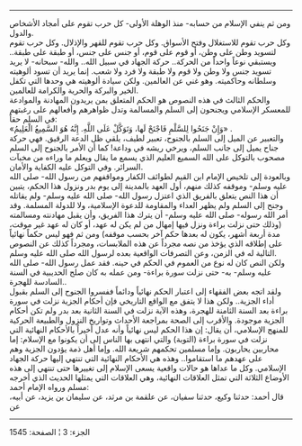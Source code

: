 ------------------------------------------------------------------------

ومن ثم ينفي الإسلام من حسابه- منذ الوهلة الأولى- كل حرب تقوم على أمجاد
الأشخاص والدول.  
وكل حرب تقوم للاستغلال وفتح الأسواق. وكل حرب تقوم للقهر والإذلال. وكل
حرب تقوم لتسويد وطن على وطن، أو قوم على قوم، أو جنس على جنس، أو طبقة على
طبقة.. ويستبقي نوعاً واحداً من الحركة.. حركة الجهاد في سبيل الله.. والله-
سبحانه- لا يريد تسويد جنس ولا وطن ولا قوم ولا طبقة ولا فرد ولا شعب. إنما
يريد أن تسود ألوهيته وسلطانه وحاكميته. وهو غني عن العالمين. ولكن سيادة
ألوهيته هي وحدها التي تكفل الخير والبركة والحرية والكرامة للعالمين.  
والحكم الثالث في هذه النصوص هو الحكم المتعلق بمن يريدون المهادنة
والموادعة للمعسكر الإسلامي ويجنحون إلى السلم والمسالمة وتدل ظواهرهم
وأفعالهم على رغبتهم في السلم حقاً:  
«وَإِنْ جَنَحُوا لِلسَّلْمِ فَاجْنَحْ لَها، وَتَوَكَّلْ عَلَى اللَّهِ. إِنَّهُ هُوَ السَّمِيعُ الْعَلِيمُ» .  
والتعبير عن الميل إلى السلم بالجنوح، تعبير لطيف، يلقي ظل الدعة الرقيق.
فهي حركة جناح يميل إلى جانب السلم، ويرخي ريشه في وداعة! كما أن الأمر
بالجنوح إلى السلم مصحوب بالتوكل على الله السميع العليم الذي يسمع ما يقال
ويعلم ما وراءه من مخبآت السرائر. وفي التوكل عليه الكفاية والأمان.  
وبالعودة إلى تلخيص الإمام ابن القيم لطوائف الكفار ومواقفهم من رسول الله-
صلى الله عليه وسلم- وموقفه كذلك منهم، أول العهد بالمدينة إلى يوم بدر
ونزول هذا الحكم، يتبين أن هذا النص يتعلق بالفريق الذي اعتزل رسول الله-
صلى الله عليه وسلم- ولم يقاتله وجنح إلى السلم ولم يظهر العداء والمقاومة
للدعوة الإسلامية، ولا للدولة المسلمة. وقد أمر الله رسوله- صلى الله عليه
وسلم- أن يترك هذا الفريق، وأن يقبل مهادنته ومسالمته (وذلك حتى نزلت براءة
ونزل فيها إمهال من لم يكن له عهد، أو كان له عهد غير موقت، مدة أربعة
أشهر، يكون له بعدها حكم آخر بحسب موقفه) ومن ثم فهو ليس حكماً نهائياً على
إطلاقه الذي يؤخذ من نصه مجرداً عن هذه الملابسات، ومجرداً كذلك عن النصوص
التالية له في الزمن، وعن التصرفات الواقعية بعده لرسول الله صلى الله عليه
وسلم.  
ولكن النص كان له نوع من العموم في الحكم في حينه. فقد عمل رسول الله- صلى
الله عليه وسلم- به- حتى نزلت سورة براءة- ومن عمله به كان صلح الحديبية في
السنة السادسة للهجرة..  
ولقد اتجه بعض الفقهاء إلى اعتبار الحكم نهائياً ودائماً ففسروا الجنوح إلى
السلم بقبول أداء الجزية.. ولكن هذا لا يتفق مع الواقع التاريخي فإن أحكام
الجزية نزلت في سورة براءة بعد السنة الثامنة للهجرة، وهذه الآية نزلت في
السنة الثانية بعد بدر ولم تكن أحكام الجزية موجودة. والأقرب إلى الصحة
بمراجعة الأحداث وتواريخ النزول والطبيعة الحركية للمنهج الإسلامي، أن
يقال: إن هذا الحكم ليس نهائياً وأنه عدل أخيراً بالأحكام النهائية التي نزلت
في سورة براءة (التوبة) والتي انتهى بها الناس إلى أن يكونوا مع الإسلام:
إما محاربين يحاربون. وإما مسلمين تحكمهم شريعة الله. وإما أهل ذمة يؤدون
الجزية وهم على عهدهم ما استقاموا.. وهذه هي الأحكام النهائية التي تنتهي
إليها حركة الجهاد الإسلامي. وكل ما عداها هو حالات واقعية يسعى الإسلام
إلى تغييرها حتى تنتهي إلى هذه الأوضاع الثلاثة التي تمثل العلاقات
النهائية، وهي العلاقات التي يمثلها الحديث الذي أخرجه مسلم ورواه الإمام
أحمد:  
قال أحمد: حدثنا وكيع، حدثنا سفيان، عن علقمة بن مرثد، عن سليمان بن يزيد،
عن أبيه، عن

------------------------------------------------------------------------

الجزء: 3 ¦ الصفحة: 1545
